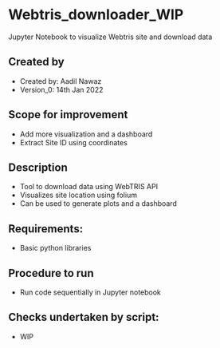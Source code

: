 # Webtris_downloader_WIP
Jupyter Notebook to visualize Webtris site and download data

Created by
----------------------------
- Created by: Aadil Nawaz 
- Version_0: 14th Jan 2022

Scope for improvement
---------------------------
- Add more visualization and a dashboard
- Extract Site ID using coordinates

Description
----------------------------
- Tool to download data using WebTRIS API
- Visualizes site location using folium
- Can be used to generate plots and a dashboard

Requirements:
---------------------------------
- Basic python libraries


Procedure to run
-----------------------------
- Run code sequentially in Jupyter notebook


Checks undertaken by script:
-----------------------------
- WIP

